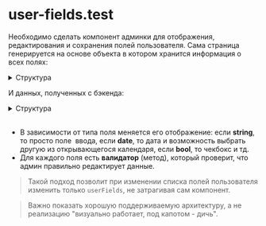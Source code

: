 # user-fields.test

Необходимо сделать компонент админки для отображения, редактирования и сохранения полей пользователя. Сама страница генерируется на основе объекта в котором хранится информация о всех полях:
 
<details>
  <summary>Структура</summary>

  ```
  const userFields = [ 
    { 
      label:     "Name", 
      field:     "name", 
      type:      "string", 
      validator: nameValidator, 
    }, 
    { 
      label:     "Gender", 
      field:     "gender", 
      type:      "select", 
      validator: genderValidator, 
      meta: { 
        "values": [ 
            { 
              "label": "Male", 
              "value": "male" 
            }, 
            { 
              "label": "Female", 
              "value": "female" 
            }, 
          ] 
      }, 
    }, 
    { 
      label:     "Subscription", 
      field:     "sub", 
      type:      "date", 
      validator: dateValidator, 
    }, 
  ] 
  ```
</details>


И данных, полученных с бэкенда:

<details>
  <summary>Структура</summary>

  ```
  var userData = { 
    "name":   "User Name", 
    "gender": "male", 
    "sub":    "2020-03-04T13:40Z", 
  } 
  ```
</details> 

- В зависимости от типа поля меняется его отображение: если **string**, то просто поле  ввода, если **date**, то дата и возможность выбрать другую из открывающегося календаря, если **bool**, то чекбокс и тд. 
- Для каждого поля есть **валидатор** (метод), который проверит, что админ правильно редактирует данные. 
 

> Такой подход позволит при изменении списка полей пользователя изменить только `userFields`, не затрагивая сам компонент. 

> Важно показать хорошую поддерживаемую архитектуру, а не реализацию "визуально работает, под капотом - дичь".
